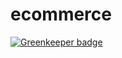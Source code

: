# ecommerce

[![Greenkeeper badge](https://badges.greenkeeper.io/zeekay/ecommerce.svg)](https://greenkeeper.io/)

